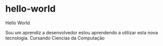 # hello-world
Hello World

Sou um aprendiz a desenvolvedor estou aprendendo a utilizar esta nova tecnologia.
Cursando Ciencias da Computação
